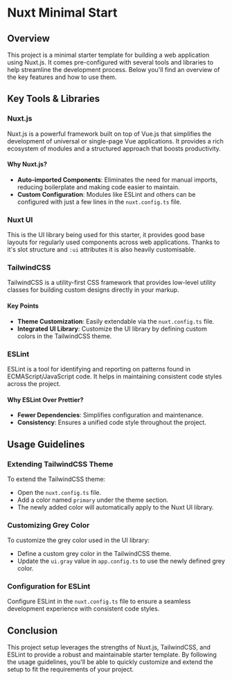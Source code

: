 # Nuxt Minimal Start

## Overview

This project is a minimal starter template for building a web application using Nuxt.js. It comes pre-configured with
several tools and libraries to help streamline the development process. Below you'll find an overview of the key
features and how to use them.

## Key Tools & Libraries

### Nuxt.js

Nuxt.js is a powerful framework built on top of Vue.js that simplifies the development of universal or single-page Vue
applications. It provides a rich ecosystem of modules and a structured approach that boosts productivity.

#### Why Nuxt.js?

- **Auto-imported Components**: Eliminates the need for manual imports, reducing boilerplate and making code easier to
  maintain.
- **Custom Configuration**: Modules like ESLint and others can be configured with just a few lines in the
  `nuxt.config.ts` file.

### Nuxt UI

This is the UI library being used for this starter, it provides good base layouts for regularly used components across
web applications. Thanks to it's slot structure and `:ui` attributes it is also heavily customisable. 

### TailwindCSS

TailwindCSS is a utility-first CSS framework that provides low-level utility classes for building custom designs
directly in your markup.

#### Key Points

- **Theme Customization**: Easily extendable via the `nuxt.config.ts` file.
- **Integrated UI Library**: Customize the UI library by defining custom colors in the TailwindCSS theme.

### ESLint

ESLint is a tool for identifying and reporting on patterns found in ECMAScript/JavaScript code. It helps in maintaining
consistent code styles across the project.

#### Why ESLint Over Prettier?

- **Fewer Dependencies**: Simplifies configuration and maintenance.
- **Consistency**: Ensures a unified code style throughout the project.

## Usage Guidelines

### Extending TailwindCSS Theme

To extend the TailwindCSS theme:

- Open the `nuxt.config.ts` file.
- Add a color named `primary` under the theme section.
- The newly added color will automatically apply to the Nuxt UI library.

### Customizing Grey Color

To customize the grey color used in the UI library:

- Define a custom grey color in the TailwindCSS theme.
- Update the `ui.gray` value in `app.config.ts` to use the newly defined grey color.

### Configuration for ESLint

Configure ESLint in the `nuxt.config.ts` file to ensure a seamless development experience with consistent code styles.

## Conclusion

This project setup leverages the strengths of Nuxt.js, TailwindCSS, and ESLint to provide a robust and maintainable
starter template. By following the usage guidelines, you'll be able to quickly customize and extend the setup to fit the
requirements of your project.